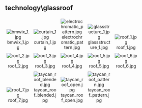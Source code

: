 ## technology\glassroof
<div class="col" style="display: inline-block; width: 16.66%; padding: 5px; box-sizing: border-box; text-align: center;">
<img src="https://media.evkx.net/multimedia/technology/glassroof/bmwix_1_xst.jpg" class="img-thumbnail" alt="bmwix_1.jpg">
bmwix_1.jpg
</div>
<div class="col" style="display: inline-block; width: 16.66%; padding: 5px; box-sizing: border-box; text-align: center;">
<img src="https://media.evkx.net/multimedia/technology/glassroof/curtain_1_xst.jpg" class="img-thumbnail" alt="curtain_1.jpg">
curtain_1.jpg
</div>
<div class="col" style="display: inline-block; width: 16.66%; padding: 5px; box-sizing: border-box; text-align: center;">
<img src="https://media.evkx.net/multimedia/technology/glassroof/electrochromatic_pattern_xst.jpg" class="img-thumbnail" alt="electrochromatic_pattern.jpg">
electrochromatic_pattern.jpg
</div>
<div class="col" style="display: inline-block; width: 16.66%; padding: 5px; box-sizing: border-box; text-align: center;">
<img src="https://media.evkx.net/multimedia/technology/glassroof/glassstructure_1_xst.jpg" class="img-thumbnail" alt="glassstructure_1.jpg">
glassstructure_1.jpg
</div>
<div class="col" style="display: inline-block; width: 16.66%; padding: 5px; box-sizing: border-box; text-align: center;">
<img src="https://media.evkx.net/multimedia/technology/glassroof/roof_1_xst.jpg" class="img-thumbnail" alt="roof_1.jpg">
roof_1.jpg
</div>
<div class="col" style="display: inline-block; width: 16.66%; padding: 5px; box-sizing: border-box; text-align: center;">
<img src="https://media.evkx.net/multimedia/technology/glassroof/roof_2_xst.jpg" class="img-thumbnail" alt="roof_2.jpg">
roof_2.jpg
</div>
<div class="col" style="display: inline-block; width: 16.66%; padding: 5px; box-sizing: border-box; text-align: center;">
<img src="https://media.evkx.net/multimedia/technology/glassroof/roof_3_xst.jpg" class="img-thumbnail" alt="roof_3.jpg">
roof_3.jpg
</div>
<div class="col" style="display: inline-block; width: 16.66%; padding: 5px; box-sizing: border-box; text-align: center;">
<img src="https://media.evkx.net/multimedia/technology/glassroof/roof_4_xst.jpg" class="img-thumbnail" alt="roof_4.jpg">
roof_4.jpg
</div>
<div class="col" style="display: inline-block; width: 16.66%; padding: 5px; box-sizing: border-box; text-align: center;">
<img src="https://media.evkx.net/multimedia/technology/glassroof/roof_5_xst.jpg" class="img-thumbnail" alt="roof_5.jpg">
roof_5.jpg
</div>
<div class="col" style="display: inline-block; width: 16.66%; padding: 5px; box-sizing: border-box; text-align: center;">
<img src="https://media.evkx.net/multimedia/technology/glassroof/roof_6_xst.jpg" class="img-thumbnail" alt="roof_6.jpg">
roof_6.jpg
</div>
<div class="col" style="display: inline-block; width: 16.66%; padding: 5px; box-sizing: border-box; text-align: center;">
<img src="https://media.evkx.net/multimedia/technology/glassroof/roof_7_xst.jpg" class="img-thumbnail" alt="roof_7.jpg">
roof_7.jpg
</div>
<div class="col" style="display: inline-block; width: 16.66%; padding: 5px; box-sizing: border-box; text-align: center;">
<img src="https://media.evkx.net/multimedia/technology/glassroof/taycan_roof_blended_xst.jpg" class="img-thumbnail" alt="taycan_roof_blended.jpg">
taycan_roof_blended.jpg
</div>
<div class="col" style="display: inline-block; width: 16.66%; padding: 5px; box-sizing: border-box; text-align: center;">
<img src="https://media.evkx.net/multimedia/technology/glassroof/taycan_roof_open_xst.jpg" class="img-thumbnail" alt="taycan_roof_open.jpg">
taycan_roof_open.jpg
</div>
<div class="col" style="display: inline-block; width: 16.66%; padding: 5px; box-sizing: border-box; text-align: center;">
<img src="https://media.evkx.net/multimedia/technology/glassroof/taycan_roof_pattern_xst.jpg" class="img-thumbnail" alt="taycan_roof_pattern.jpg">
taycan_roof_pattern.jpg
</div>
